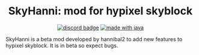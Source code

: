 <h1 align = "center">
	SkyHanni: mod for hypixel skyblock
</h1>

<div align="center">

[![discord badge](https://img.shields.io/discord/516977525906341928?label=discord&color=9089DA&logo=discord&style=for-the-badge)](https://discord.gg/moulberry)
[![made with java](https://img.shields.io/badge/Made%20With-Java-orange?style=for-the-badge&logo=java&logocolor=white)](https://www.java.com/)

</div>

SkyHanni is a beta mod developed by hannibal2 to add new features to hypixel skyblock. It is in beta so expect bugs.

